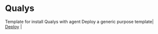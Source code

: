 # Qualys
Template for install Qualys with agent
Deploy a generic purpose template| <a href="https://portal.azure.com/#create/Microsoft.Template/uri/https%3A%2F%2Fraw.githubusercontent.com%2Fyudongkai%2FQualys%2Fmaster%2Create-VM-General-Purpose-Master.json" target="_blank">Deploy</a> |



